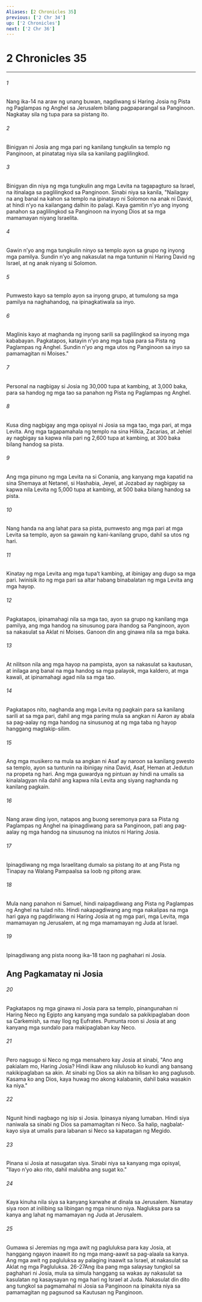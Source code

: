```yaml
---
Aliases: [2 Chronicles 35]
previous: ['2 Chr 34']
up: ['2 Chronicles']
next: ['2 Chr 36']
---
```

# 2 Chronicles 35

***


###### 1 


Nang ika-14 na araw ng unang buwan, nagdiwang si Haring Josia ng Pista ng Paglampas ng Anghel sa Jerusalem bilang pagpaparangal sa Panginoon. Nagkatay sila ng tupa para sa pistang ito. 


###### 2 


Binigyan ni Josia ang mga pari ng kanilang tungkulin sa templo ng Panginoon, at pinatatag niya sila sa kanilang paglilingkod. 


###### 3 


Binigyan din niya ng mga tungkulin ang mga Levita na tagapagturo sa Israel, na itinalaga sa paglilingkod sa Panginoon. Sinabi niya sa kanila, "Nailagay na ang banal na kahon sa templo na ipinatayo ni Solomon na anak ni David, at hindi nʼyo na kailangang dalhin ito palagi. Kaya gamitin nʼyo ang inyong panahon sa paglilingkod sa Panginoon na inyong Dios at sa mga mamamayan niyang Israelita. 


###### 4 


Gawin nʼyo ang mga tungkulin ninyo sa templo ayon sa grupo ng inyong mga pamilya. Sundin nʼyo ang nakasulat na mga tuntunin ni Haring David ng Israel, at ng anak niyang si Solomon. 


###### 5 


Pumwesto kayo sa templo ayon sa inyong grupo, at tumulong sa mga pamilya na naghahandog, na ipinagkatiwala sa inyo. 


###### 6 


Maglinis kayo at maghanda ng inyong sarili sa paglilingkod sa inyong mga kababayan. Pagkatapos, katayin nʼyo ang mga tupa para sa Pista ng Paglampas ng Anghel. Sundin nʼyo ang mga utos ng Panginoon sa inyo sa pamamagitan ni Moises." 


###### 7 


Personal na nagbigay si Josia ng 30,000 tupa at kambing, at 3,000 baka, para sa handog ng mga tao sa panahon ng Pista ng Paglampas ng Anghel. 


###### 8 


Kusa ding nagbigay ang mga opisyal ni Josia sa mga tao, mga pari, at mga Levita. Ang mga tagapamahala ng templo na sina Hilkia, Zacarias, at Jehiel ay nagbigay sa kapwa nila pari ng 2,600 tupa at kambing, at 300 baka bilang handog sa pista. 


###### 9 


Ang mga pinuno ng mga Levita na si Conania, ang kanyang mga kapatid na sina Shemaya at Netanel, si Hashabia, Jeyel, at Jozabad ay nagbigay sa kapwa nila Levita ng 5,000 tupa at kambing, at 500 baka bilang handog sa pista. 


###### 10 


Nang handa na ang lahat para sa pista, pumwesto ang mga pari at mga Levita sa templo, ayon sa gawain ng kani-kanilang grupo, dahil sa utos ng hari. 


###### 11 


Kinatay ng mga Levita ang mga tupaʼt kambing, at ibinigay ang dugo sa mga pari. Iwinisik ito ng mga pari sa altar habang binabalatan ng mga Levita ang mga hayop. 


###### 12 


Pagkatapos, ipinamahagi nila sa mga tao, ayon sa grupo ng kanilang mga pamilya, ang mga handog na sinusunog para ihandog sa Panginoon, ayon sa nakasulat sa Aklat ni Moises. Ganoon din ang ginawa nila sa mga baka. 


###### 13 


At nilitson nila ang mga hayop na pampista, ayon sa nakasulat sa kautusan, at inilaga ang banal na mga handog sa mga palayok, mga kaldero, at mga kawali, at ipinamahagi agad nila sa mga tao. 


###### 14 


Pagkatapos nito, naghanda ang mga Levita ng pagkain para sa kanilang sarili at sa mga pari, dahil ang mga paring mula sa angkan ni Aaron ay abala sa pag-aalay ng mga handog na sinusunog at ng mga taba ng hayop hanggang magtakip-silim. 


###### 15 


Ang mga musikero na mula sa angkan ni Asaf ay naroon sa kanilang pwesto sa templo, ayon sa tuntunin na ibinigay nina David, Asaf, Heman at Jedutun na propeta ng hari. Ang mga guwardya ng pintuan ay hindi na umalis sa kinalalagyan nila dahil ang kapwa nila Levita ang siyang naghanda ng kanilang pagkain. 


###### 16 


Nang araw ding iyon, natapos ang buong seremonya para sa Pista ng Paglampas ng Anghel na ipinagdiwang para sa Panginoon, pati ang pag-aalay ng mga handog na sinusunog na iniutos ni Haring Josia. 


###### 17 


Ipinagdiwang ng mga Israelitang dumalo sa pistang ito at ang Pista ng Tinapay na Walang Pampaalsa sa loob ng pitong araw. 


###### 18 


Mula nang panahon ni Samuel, hindi naipagdiwang ang Pista ng Paglampas ng Anghel na tulad nito. Hindi nakapagdiwang ang mga nakalipas na mga hari gaya ng pagdiriwang ni Haring Josia at ng mga pari, mga Levita, mga mamamayan ng Jerusalem, at ng mga mamamayan ng Juda at Israel. 


###### 19 


Ipinagdiwang ang pista noong ika-18 taon ng paghahari ni Josia.

## Ang Pagkamatay ni Josia 


###### 20 


Pagkatapos ng mga ginawa ni Josia para sa templo, pinangunahan ni Haring Neco ng Egipto ang kanyang mga sundalo sa pakikipaglaban doon sa Carkemish, sa may Ilog ng Eufrates. Pumunta roon si Josia at ang kanyang mga sundalo para makipaglaban kay Neco. 


###### 21 


Pero nagsugo si Neco ng mga mensahero kay Josia at sinabi, "Ano ang pakialam mo, Haring Josia? Hindi ikaw ang nilulusob ko kundi ang bansang nakikipaglaban sa akin. At sinabi ng Dios sa akin na bilisan ko ang paglusob. Kasama ko ang Dios, kaya huwag mo akong kalabanin, dahil baka wasakin ka niya." 


###### 22 


Ngunit hindi nagbago ng isip si Josia. Ipinasya niyang lumaban. Hindi siya naniwala sa sinabi ng Dios sa pamamagitan ni Neco. Sa halip, nagbalat-kayo siya at umalis para labanan si Neco sa kapatagan ng Megido. 


###### 23 


Pinana si Josia at nasugatan siya. Sinabi niya sa kanyang mga opisyal, "Ilayo nʼyo ako rito, dahil malubha ang sugat ko." 


###### 24 


Kaya kinuha nila siya sa kanyang karwahe at dinala sa Jerusalem. Namatay siya roon at inilibing sa libingan ng mga ninuno niya. Nagluksa para sa kanya ang lahat ng mamamayan ng Juda at Jerusalem. 


###### 25 


Gumawa si Jeremias ng mga awit ng pagluluksa para kay Josia, at hanggang ngayon inaawit ito ng mga mang-aawit sa pag-alaala sa kanya. Ang mga awit ng pagluluksa ay palaging inaawit sa Israel, at nakasulat sa Aklat ng mga Pagluluksa. 26-27Ang iba pang mga salaysay tungkol sa paghahari ni Josia, mula sa simula hanggang sa wakas ay nakasulat sa kasulatan ng kasaysayan ng mga hari ng Israel at Juda. Nakasulat din dito ang tungkol sa pagmamahal ni Josia sa Panginoon na ipinakita niya sa pamamagitan ng pagsunod sa Kautusan ng Panginoon.
